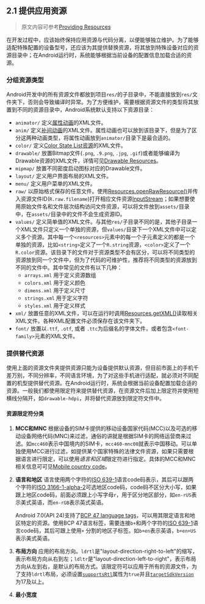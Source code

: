 ## 2.1 提供应用资源

> 原文内容可参考[Providing Resources](https://developer.android.com/guide/topics/resources/providing-resources.html)

在开发过程中，应该始终保持应用资源与代码分离，以便能够独立维护。为了能够适配特殊配置的设备型号，还应该为其提供替换资源，将其放到特殊设备对应的资源目录中；在Android运行时，系统能够根据当前设备的配置信息加载合适的资源。

### 分组资源类型

Android开发中的所有资源文件都放到项目`res/`的子目录中，不能直接放到`res/`文件夹下，否则会导致编译时异常。为了方便维护，需要根据资源文件的类型将其放置到不同的资源目录中，Android系统默认支持以下资源目录：

- `animator/` 定义[属性动画](https://developer.android.com/guide/topics/graphics/prop-animation.html)的XML文件。
- `anim/` 定义[补间动画](https://developer.android.com/guide/topics/graphics/view-animation.html#tween-animation)的XML文件。属性动画也可以放到该目录下，但是为了区分这两种动画类型，将属性动画放到`animator/`目录下是最合适的。
- `color/` 定义[Color State List资源](https://developer.android.com/guide/topics/resources/color-list-resource.html)的XML文件。
- `drawable/` 放置Bitmap文件(`.png`, `.9.png`, `.jpg`, `.gif`)或者能够编译为Drawable资源的XML文件，详情可见[Drawable Resources](https://developer.android.com/guide/topics/resources/drawable-resource.html)。
- `mipmap/` 放置不同密度启动图标对应的Drawable文件。
- `layout/` 定义用户界面布局的XML文件。
- `menu/` 定义用户菜单的XML文件。
- `raw/` 以原始格式保存的任意文件。使用[Resources.openRawResource()](https://developer.android.com/reference/android/content/res/Resources.html#openRawResource(int))并传入资源文件ID(`R.raw.filename`)打开相应文件资源[InputStream](https://developer.android.com/reference/java/io/InputStream.html)；如果想要使用原始文件名和文件层次结构访问文件资源，可以将文件放到`assets/`目录中，在`assets/`目录中的文件不会生成资源ID。
- `values/` 定义简单值的XML文件。与其他`res/`子目录不同的是，其他子目录一个XML文件只定义一个单独的资源，但`values/`目录下一个XML文件中可以定义多个资源。其中每一个`<resources>`元素中的每一个子元素定义的都是一个单独的资源，比如`<string>`定义了一个`R.string`资源，`<color>`定义了一个`R.color`资源。该目录下的文件对于资源类型不会有区分，可以将不同类型的资源放到同一个文件中，但为了代码的可维护性，推荐将不同类型的资源放到不同的文件中。其中常见的文件有以下几种：
  - `arrays.xml` 用于定义资源数组
  - `colors.xml` 用于定义颜色
  - `dimens.xml` 用于定义尺寸
  - `strings.xml` 用于定义字符
  - `styles.xml` 用于定义样式
- `xml/` 放置任意的XML文件，可以在运行时调用[Resources.getXML()](https://developer.android.com/reference/android/content/res/Resources.html#getXml(int))读取相关XML文件。各种XML配置文件必须保存在该文件夹下。
- `font/` 放置以`.ttf`, `.otf`, 或者 `.ttc`为后缀名的字体文件，或者包含`<font-family>`元素的XML文件。

### 提供替代资源

使用上面的资源文件夹提供资源只能为设备提供默认资源，但目前市面上的手机千差万别，不同分辨率，不同语言环境，为了对这些手机进行适配，就必须对不同配置的机型提供替代资源。在Android运行时，系统会根据当前设备配置加载合适的资源。一般我们都使用限定符来提供替代资源，在资源文件后加上限定符并使用短横线分隔开，如`drawable-hdpi`，并将替代资源放到限定符文件中。

#### 资源限定符分类

1. **MCC和MNC** 根据设备的SIM卡提供的移动设备国家代码(MCC)以及可选的移动设备网络代码(MNC)来过滤，通俗的讲就是根据SIM卡的网络运营商来过滤。如`mcc460`表示中国境内的SIM卡，`mcc460-mnc00`就表示中国移动。可以单独使用MCC进行过滤，如提供某个国家特殊的法律文件资源，如果只需要根据语言进行限定，可以使用*语言和区域*限定符进行指定。具体的MCC和MNC相关信息可可见[Mobile country code](https://en.wikipedia.org/wiki/Mobile_country_code)。

2. **语言和地区** 语言使用两个字符的[ISO 639-1](http://www.loc.gov/standards/iso639-2/php/code_list.php)语言code码表示，其后可以跟两个字符的[ISO 3166-1-alpha-2](https://www.iso.org/obp/ui/#iso:pub:PUB500001:en)可选地区code码，code码不区分大小写，如果跟上地区code码，前面必须跟上小写字母`r`，用于区分地区部分，如`en-rUS`表示美式英语，而`en-rGB`表示英式英语。

   Android 7.0(API 24)支持了[BCP 47 language tags](https://tools.ietf.org/html/bcp47)，可以用其限定语言和地区特定的资源。使用BCP 47语言标签，需要连接`b+`和两个字符的[ISO 639-1](http://www.loc.gov/standards/iso639-2/php/code_list.php)语言code码，其后可跟上使用`+` 分割的地区子标签。如`b+en`表示英语，`b+en+US`表示美式英语。

3. **布局方向** 应用的布局方向。`ldrtl`是"layout-direction-right-to-left"的缩写，表示布局方向从右到左；`ldltr`是"layout-direction-left-to-right"，表示布局方向从左到右，是默认的布局方式。该限定符可以应用于所有的资源文件，为了支持`ldrtl`布局，必须设置[`supportsRtl`](https://developer.android.google.cn/guide/topics/manifest/application-element.html#supportsrtl)属性为`true`并且[`targetSdkVersion`](https://developer.android.google.cn/guide/topics/manifest/uses-sdk-element.html#target)为17及以上。

4. **最小宽度** 